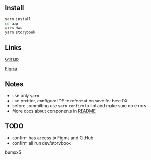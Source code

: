## Install

```bash
yarn install
cd app
yarn dev
yarn storybook
```

## Links

[GtiHub](https://github.com/affiliatets-com/aff)

[Figma](https://www.figma.com/file/CHxJV6V2o7WVj1rsYmRRWe/Affiliate_client_Design?node-id=0%3A1&t=b5ZG550bMTXpdqQ7-1)

## Notes
- use only `yarn`
- use prettier, configure IDE to reformat on save for best DX
- before committing use `yarn confirm` to lint and make sure no errors
- More docs about components in [README](https://github.com/affiliatets-com/aff/blob/2fd404b741d54d120928bb30290b30ef3b727d3f/app/src/components/ui/README.md)

## TODO
- confirm has access to Figma and GitHub
- confirm all run dev/storybook

bumpx5
